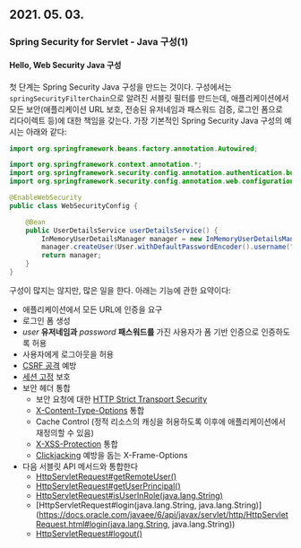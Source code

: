 ## 2021. 05. 03.

### Spring Security for Servlet - Java 구성(1)

#### Hello, Web Security Java 구성

첫 단계는 Spring Security Java 구성을 만드는 것이다. 구성에서는 `springSecurityFilterChain`으로 알려진 서블릿 필터를 만드는데, 애플리케이션에서 모든 보안(애플리케이션 URL 보호, 전송된 유저네임과 패스워드 검증, 로그인 폼으로 리다이렉트 등)에 대한 책임을 갖는다. 가장 기본적인 Spring Security Java 구성의 예시는 아래와 같다:

```java
import org.springframework.beans.factory.annotation.Autowired;

import org.springframework.context.annotation.*;
import org.springframework.security.config.annotation.authentication.builders.*;
import org.springframework.security.config.annotation.web.configuration.*;

@EnableWebSecurity
public class WebSecurityConfig {

    @Bean
    public UserDetailsService userDetailsService() {
        InMemoryUserDetailsManager manager = new InMemoryUserDetailsManager();
        manager.createUser(User.withDefaultPasswordEncoder().username("user").password("password").roles("USER").build());
        return manager;
    }
}
```

구성이 많지는 않지만, 많은 일을 한다. 아래는 기능에 관한 요약이다:

- 애플리케이션에서 모든 URL에 인증을 요구
- 로그인 폼 생성
- *user* **유저네임과** *password* **패스워드를** 가진 사용자가 폼 기반 인증으로 인증하도록 허용
- 사용자에게 로그아웃을 허용
- [CSRF 공격](https://en.wikipedia.org/wiki/Cross-site_request_forgery) 예방
- [세션 고정](https://en.wikipedia.org/wiki/Session_fixation) 보호
- 보안 헤더 통합
  - 보안 요청에 대한 [HTTP Strict Transport Security](https://en.wikipedia.org/wiki/HTTP_Strict_Transport_Security)
  - [X-Content-Type-Options](https://msdn.microsoft.com/en-us/library/ie/gg622941(v=vs.85).aspx) 통합
  - Cache Control (정적 리소스의 캐싱을 허용하도록 이후에 애플리케이션에서 재정의할 수 있음)
  - [X-XSS-Protection](https://msdn.microsoft.com/en-us/library/dd565647(v=vs.85).aspx) 통합
  -  [Clickjacking](https://en.wikipedia.org/wiki/Clickjacking) 예방을 돕는 X-Frame-Options
- 다음 서블릿 API 메서드와 통합한다
  - [HttpServletRequest#getRemoteUser()](https://docs.oracle.com/javaee/6/api/javax/servlet/http/HttpServletRequest.html#getRemoteUser())
  - [HttpServletRequest#getUserPrincipal()](https://docs.oracle.com/javaee/6/api/javax/servlet/http/HttpServletRequest.html#getUserPrincipal())
  - [HttpServletRequest#isUserInRole(java.lang.String)](https://docs.oracle.com/javaee/6/api/javax/servlet/http/HttpServletRequest.html#isUserInRole(java.lang.String))
  - [HttpServletRequest#login(java.lang.String, java.lang.String)](https://docs.oracle.com/javaee/6/api/javax/servlet/http/HttpServletRequest.html#login(java.lang.String, java.lang.String))
  - [HttpServletRequest#logout()](https://docs.oracle.com/javaee/6/api/javax/servlet/http/HttpServletRequest.html#logout())